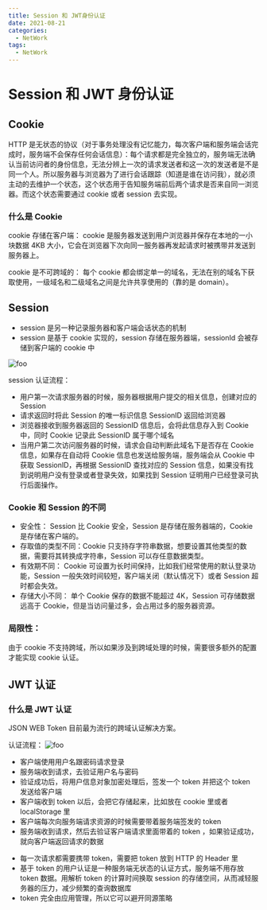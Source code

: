 ```yaml
---
title: Session 和 JWT身份认证
date: 2021-08-21
categories:
  - NetWork
tags:
  - NetWork
---
```


# Session 和 JWT 身份认证

## Cookie

HTTP 是无状态的协议（对于事务处理没有记忆能力，每次客户端和服务端会话完成时，服务端不会保存任何会话信息）：每个请求都是完全独立的，服务端无法确认当前访问者的身份信息，无法分辨上一次的请求发送者和这一次的发送者是不是同一个人。所以服务器与浏览器为了进行会话跟踪（知道是谁在访问我），就必须主动的去维护一个状态，这个状态用于告知服务端前后两个请求是否来自同一浏览器。而这个状态需要通过 cookie 或者 session 去实现。

### 什么是 Cookie

cookie 存储在客户端： cookie 是服务器发送到用户浏览器并保存在本地的一小块数据 4KB 大小，它会在浏览器下次向同一服务器再发起请求时被携带并发送到服务器上。

cookie 是不可跨域的： 每个 cookie 都会绑定单一的域名，无法在别的域名下获取使用，一级域名和二级域名之间是允许共享使用的（靠的是 domain）。

## Session

- session 是另一种记录服务器和客户端会话状态的机制
- session 是基于 cookie 实现的，session 存储在服务器端，sessionId 会被存储到客户端的 cookie 中

<img :src="$withBase('/network/session.jpg')" alt="foo">

session 认证流程：

- 用户第一次请求服务器的时候，服务器根据用户提交的相关信息，创建对应的 Session
- 请求返回时将此 Session 的唯一标识信息 SessionID 返回给浏览器
- 浏览器接收到服务器返回的 SessionID 信息后，会将此信息存入到 Cookie 中，同时 Cookie 记录此 SessionID 属于哪个域名
- 当用户第二次访问服务器的时候，请求会自动判断此域名下是否存在 Cookie 信息，如果存在自动将 Cookie 信息也发送给服务端，服务端会从 Cookie 中获取 SessionID，再根据 SessionID 查找对应的 Session 信息，如果没有找到说明用户没有登录或者登录失效，如果找到 Session 证明用户已经登录可执行后面操作。

### Cookie 和 Session 的不同

- 安全性： Session 比 Cookie 安全，Session 是存储在服务器端的，Cookie 是存储在客户端的。
- 存取值的类型不同：Cookie 只支持存字符串数据，想要设置其他类型的数据，需要将其转换成字符串，Session 可以存任意数据类型。
- 有效期不同： Cookie 可设置为长时间保持，比如我们经常使用的默认登录功能，Session 一般失效时间较短，客户端关闭（默认情况下）或者 Session 超时都会失效。
- 存储大小不同： 单个 Cookie 保存的数据不能超过 4K，Session 可存储数据远高于 Cookie，但是当访问量过多，会占用过多的服务器资源。

### 局限性：

由于 cookie 不支持跨域，所以如果涉及到跨域处理的时候，需要很多额外的配置才能实现 cookie 认证。

## JWT 认证

### 什么是 JWT 认证

JSON WEB Token 目前最为流行的跨域认证解决方案。

认证流程：
<img :src="$withBase('/network/jwt.jpg')" alt="foo">

- 客户端使用用户名跟密码请求登录
- 服务端收到请求，去验证用户名与密码
- 验证成功后，将用户信息对象加密处理后，签发一个 token 并把这个 token 发送给客户端
- 客户端收到 token 以后，会把它存储起来，比如放在 cookie 里或者 localStorage 里
- 客户端每次向服务端请求资源的时候需要带着服务端签发的 token
- 服务端收到请求，然后去验证客户端请求里面带着的 token ，如果验证成功，就向客户端返回请求的数据

* 每一次请求都需要携带 token，需要把 token 放到 HTTP 的 Header 里
* 基于 token 的用户认证是一种服务端无状态的认证方式，服务端不用存放 token 数据。用解析 token 的计算时间换取 session 的存储空间，从而减轻服务器的压力，减少频繁的查询数据库
* token 完全由应用管理，所以它可以避开同源策略
